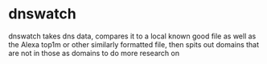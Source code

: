 # dnswatch
dnswatch takes dns data, compares it to a local known good file as well as the Alexa top1m or other similarly formatted file, then spits out domains that are not in those as domains to do more research on
